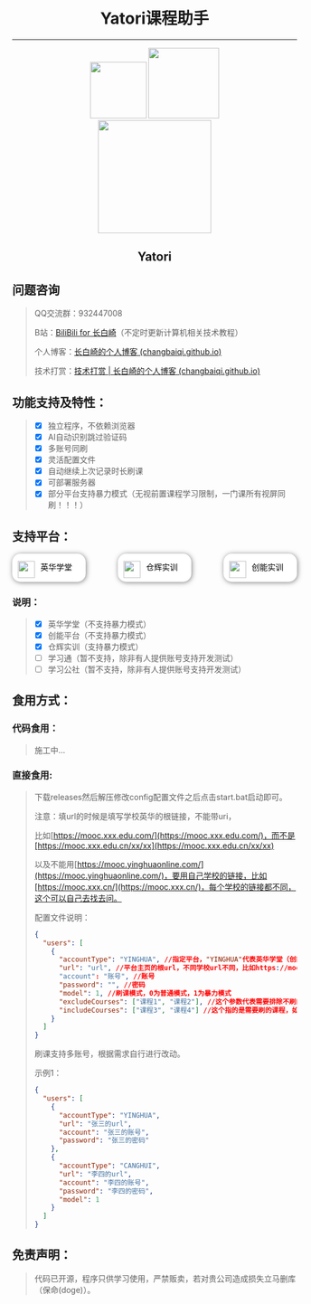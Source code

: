 <div align="center"><h1>Yatori课程助手</h1></div>

---
<div align="center"><img width="100px" src="https://img.shields.io/badge/Java17-passing-r.svg"></img> <img width="125px" src="https://img.shields.io/badge/Maven3.8.1-building-r.svg"></img></div>

<div align="center"><img width="200" src="https://q1.qlogo.cn/g?b=qq&nk=2084069833&s=640"></img></div>

<div align="center"><h2>Yatori</h2></div>

## 问题咨询

> QQ交流群：932447008
>
> B站：[BiliBili for 长白崎](https://space.bilibili.com/36987520)（不定时更新计算机相关技术教程）
>
> 个人博客：[长白崎的个人博客 (changbaiqi.github.io)](https://changbaiqi.github.io/)
>
> 技术打赏：[技术打赏 | 长白崎的个人博客 (changbaiqi.github.io)](https://changbaiqi.github.io/post/ji-zhu-da-shang/)

## 功能支持及特性：

> - [x] 独立程序，不依赖浏览器
> - [x] AI自动识别跳过验证码
> - [x] 多账号同刷
> - [x] 灵活配置文件
> - [x] 自动继续上次记录时长刷课
> - [x] 可部署服务器
> - [x] 部分平台支持暴力模式（无视前置课程学习限制，一门课所有视屏同刷！！！）

## 支持平台：

<div style="display: flex;
    justify-content: space-between;">
      <div
        style=" border-radius: 15px; background-color: rgb(255, 255, 255); height:50px; width: 130px;box-shadow: 1px 1px 8px rgba(98, 98, 98, 0.8);"><img
          src="https://mooc.yinghuaonline.com/static/favicon/yinghua.ico"
          width="30px"
          style="float: left; margin-left: 10px; margin-top: 13px;"><div
          style="float: left;margin-left: 10px;margin-top: 13px; color: black;">英华学堂</div></div>
      <div
        style=" border-radius: 15px; background-color: rgb(255, 255, 255); height:50px; width: 130px; box-shadow: 1px 1px 8px rgba(98, 98, 98, 0.8);"><img
          src="
https://www.yinghuaonline.com/lib/template_sxsx/assets/images/canghui.png"
          width="30px"
          style="float: left; margin-left: 10px; margin-top: 13px;"><div
          style="float: left;margin-left: 10px;margin-top: 13px; color: black;">仓辉实训</div></div>
      <div
        style=" border-radius: 15px; background-color: rgb(255, 255, 255); height:50px; width: 130px; box-shadow: 1px 1px 8px rgba(98, 98, 98, 0.8);"><img
          src="https://www.yinghuaonline.com/lib/template_sxsx/assets/images/chuangneng108.png"
          width="30px"
          style="float: left; margin-left: 10px; margin-top: 13px;"><div
          style="float: left;margin-left: 10px;margin-top: 13px; color: black;">创能实训</div></div>
    </div>

### 说明：

> - [x] 英华学堂（不支持暴力模式）
> - [x] 创能平台（不支持暴力模式）
> - [x] 仓辉实训（支持暴力模式）
> - [ ] 学习通（暂不支持，除非有人提供账号支持开发测试）
> - [ ] 学习公社（暂不支持，除非有人提供账号支持开发测试）

## 食用方式：

### 代码食用：

> 施工中...

### 直接食用:

> 下载releases然后解压修改config配置文件之后点击start.bat启动即可。
>
> 注意：填url的时候是填写学校英华的根链接，不能带uri，
>
> 比如[https://mooc.xxx.edu.com/](https://mooc.xxx.edu.com/)，而不是[https://mooc.xxx.edu.cn/xx/xx](https://mooc.xxx.edu.cn/xx/xx)
>
> 以及不能用[https://mooc.yinghuaonline.com/](https://mooc.yinghuaonline.com/)，要用自己学校的链接，比如[https://mooc.xxx.cn/](https://mooc.xxx.cn/)，每个学校的链接都不同，这个可以自己去找去问。
>
> 配置文件说明：
>
> ```json
> {
>   "users": [
>     {
>       "accountType": "YINGHUA", //指定平台，"YINGHUA"代表英华学堂（创能同样用这个），CANGHUI代表仓辉平台，XUEXIGONGSHE代表学习公社，XUEXITONG代表学习通
>       "url": "url", //平台主页的根url，不同学校url不同，比如https://mooc.xxx.cn/，注意千万别带uri指别写成https://mooc.xxx.cn/xxx/xxx这样。
>       "account": "账号", //账号
>       "password": "", //密码
>       "model": 1, //刷课模式，0为普通模式，1为暴力模式
>       "excludeCourses": ["课程1", "课程2"], //这个参数代表需要排除不刷的课程，复制课程的名称填入即可（一字不差）
>       "includeCourses": ["课程3", "课程4"] //这个指的是需要刷的课程，如果不填默认刷全部课程除非设置了排除课程
>     }
>   ]
> }
> ```
>
> 刷课支持多账号，根据需求自行进行改动。
>
> 示例1：
>
> ```json
> {
>   "users": [
>     {
>       "accountType": "YINGHUA",
>       "url": "张三的url",
>       "account": "张三的账号",
>       "password": "张三的密码"
>     },
>     {
>       "accountType": "CANGHUI",
>       "url": "李四的url",
>       "account": "李四的账号",
>       "password": "李四的密码",
>       "model": 1
>     }
>   ]
> }
> ```
>

## 免责声明：

> 代码已开源，程序只供学习使用，严禁贩卖，若对贵公司造成损失立马删库（保命(doge)）。


